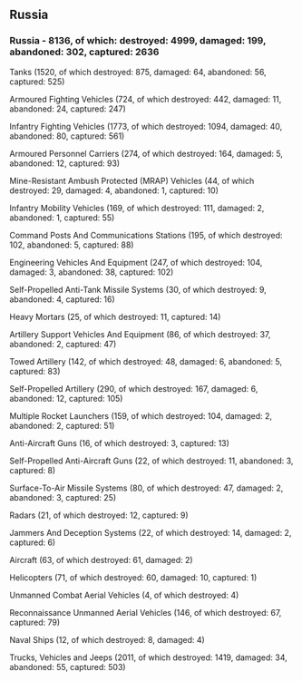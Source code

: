 
 
 ## Russia
 
 ### Russia - 8136, of which: destroyed: 4999, damaged: 199, abandoned: 302, captured: 2636

 

 

 Tanks (1520, of which destroyed: 875, damaged: 64, abandoned: 56, captured: 525)

 Armoured Fighting Vehicles (724, of which destroyed: 442, damaged: 11, abandoned: 24, captured: 247)

 Infantry Fighting Vehicles (1773, of which destroyed: 1094, damaged: 40, abandoned: 80, captured: 561)

 Armoured Personnel Carriers (274, of which destroyed: 164, damaged: 5, abandoned: 12, captured: 93)

 Mine-Resistant Ambush Protected (MRAP) Vehicles (44, of which destroyed: 29, damaged: 4, abandoned: 1, captured: 10)

 Infantry Mobility Vehicles (169, of which destroyed: 111, damaged: 2, abandoned: 1, captured: 55)

 Command Posts And Communications Stations (195, of which destroyed: 102, abandoned: 5, captured: 88)

 Engineering Vehicles And Equipment (247, of which destroyed: 104, damaged: 3, abandoned: 38, captured: 102)

 Self-Propelled Anti-Tank Missile Systems (30, of which destroyed: 9, abandoned: 4, captured: 16)

 Heavy Mortars (25, of which destroyed: 11, captured: 14)

 Artillery Support Vehicles And Equipment (86, of which destroyed: 37, abandoned: 2, captured: 47)

 Towed Artillery (142, of which destroyed: 48, damaged: 6, abandoned: 5, captured: 83)

 Self-Propelled Artillery (290, of which destroyed: 167, damaged: 6, abandoned: 12, captured: 105)

 Multiple Rocket Launchers (159, of which destroyed: 104, damaged: 2, abandoned: 2, captured: 51)

 Anti-Aircraft Guns (16, of which destroyed: 3, captured: 13)

 Self-Propelled Anti-Aircraft Guns (22, of which destroyed: 11, abandoned: 3, captured: 8)

 Surface-To-Air Missile Systems (80, of which destroyed: 47, damaged: 2, abandoned: 3, captured: 25)

 Radars (21, of which destroyed: 12, captured: 9)

 Jammers And Deception Systems (22, of which destroyed: 14, damaged: 2, captured: 6)

 Aircraft (63, of which destroyed: 61, damaged: 2)

 Helicopters (71, of which destroyed: 60, damaged: 10, captured: 1)

 Unmanned Combat Aerial Vehicles (4, of which destroyed: 4)

 Reconnaissance Unmanned Aerial Vehicles (146, of which destroyed: 67, captured: 79)

 Naval Ships (12, of which destroyed: 8, damaged: 4)

 Trucks, Vehicles and Jeeps (2011, of which destroyed: 1419, damaged: 34, abandoned: 55, captured: 503)

